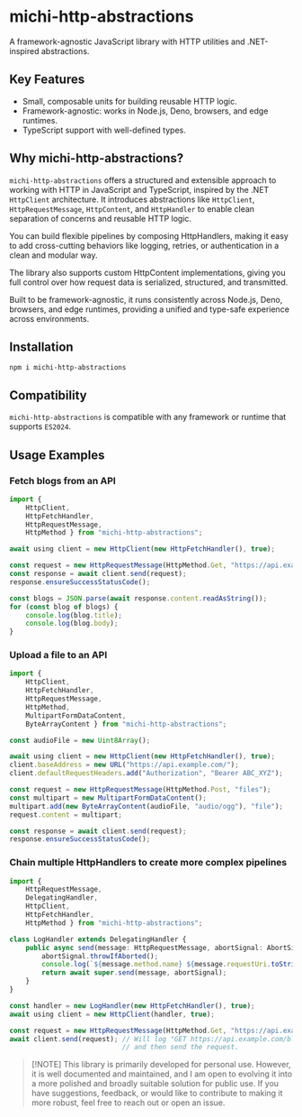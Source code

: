 # michi-http-abstractions

A framework-agnostic JavaScript library with HTTP utilities and .NET-inspired abstractions.

##  Key Features
- Small, composable units for building reusable HTTP logic.
- Framework-agnostic: works in Node.js, Deno, browsers, and edge runtimes.
- TypeScript support with well-defined types.

## Why michi-http-abstractions?

`michi-http-abstractions` offers a structured and extensible approach to working with HTTP
in JavaScript and TypeScript, inspired by the .NET `HttpClient` architecture.
It introduces abstractions like `HttpClient`, `HttpRequestMessage`, `HttpContent`,
and `HttpHandler` to enable clean separation of concerns and reusable HTTP logic.

You can build flexible pipelines by composing HttpHandlers,
making it easy to add cross-cutting behaviors like logging, retries,
or authentication in a clean and modular way.

The library also supports custom HttpContent implementations, giving
you full control over how request data is serialized, structured, and transmitted.

Built to be framework-agnostic, it runs consistently across Node.js, Deno, browsers,
and edge runtimes, providing a unified and type-safe experience across environments.

## Installation
```shell
npm i michi-http-abstractions
```
## Compatibility
`michi-http-abstractions` is compatible with any framework or runtime that supports `ES2024`.

## Usage Examples

### Fetch blogs from an API
```ts
import {
	HttpClient,
	HttpFetchHandler,
	HttpRequestMessage,
	HttpMethod } from "michi-http-abstractions";

await using client = new HttpClient(new HttpFetchHandler(), true);

const request = new HttpRequestMessage(HttpMethod.Get, "https://api.example.com/blogs");
const response = await client.send(request);
response.ensureSuccessStatusCode();

const blogs = JSON.parse(await response.content.readAsString());
for (const blog of blogs) {
	console.log(blog.title);
	console.log(blog.body);
}
```

### Upload a file to an API
```ts
import {
	HttpClient,
	HttpFetchHandler,
	HttpRequestMessage,
	HttpMethod,
	MultipartFormDataContent,
	ByteArrayContent } from "michi-http-abstractions";

const audioFile = new Uint8Array();

await using client = new HttpClient(new HttpFetchHandler(), true);
client.baseAddress = new URL("https://api.example.com/");
client.defaultRequestHeaders.add("Authorization", "Bearer ABC_XYZ");

const request = new HttpRequestMessage(HttpMethod.Post, "files");
const multipart = new MultipartFormDataContent();
multipart.add(new ByteArrayContent(audioFile, "audio/ogg"), "file");
request.content = multipart;

const response = await client.send(request);
response.ensureSuccessStatusCode();
```

### Chain multiple HttpHandlers to create more complex pipelines
```ts
import {
	HttpRequestMessage,
	DelegatingHandler,
	HttpClient,
	HttpFetchHandler,
	HttpMethod } from "michi-http-abstractions";

class LogHandler extends DelegatingHandler {
	public async send(message: HttpRequestMessage, abortSignal: AbortSignal) {
		abortSignal.throwIfAborted();
		console.log(`${message.method.name} ${message.requestUri.toString()}`);
		return await super.send(message, abortSignal);
	}
}

const handler = new LogHandler(new HttpFetchHandler(), true);
await using client = new HttpClient(handler, true);

const request = new HttpRequestMessage(HttpMethod.Get, "https://api.example.com/blogs");
await client.send(request); // Will log "GET https://api.example.com/blogs"
                            // and then send the request.
```

> \[!NOTE]
> This library is primarily developed for personal use.
> However, it is well documented and maintained, and I am open to evolving it into a
> more polished and broadly suitable solution for public use. 
> If you have suggestions, feedback, or would like to contribute to making it more robust,
> feel free to reach out or open an issue.